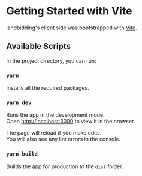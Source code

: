 # Getting Started with Vite

landbidding's client side was bootstrapped with [Vite](https://vitejs.dev/).

## Available Scripts

In the project directory, you can run:

### `yarn`

Installs all the required packages.

### `yarn dev`

Runs the app in the development mode.\
Open [http://localhost:3000](http://localhost:3000) to view it in the browser.

The page will reload if you make edits.\
You will also see any lint errors in the console.

### `yarn build`

Builds the app for production to the `dist` folder.
